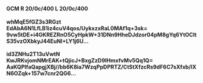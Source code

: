 #### GCM R 20/0c/400 L 20/0c/400
**whMqE5fGZ3s3RGzt**<br/>**EdAbA6N1LfLB1iz4cuV4qos/UykxzxRaL0MAf1q+3sk=**<br/>**9vw5tDE+i4GKREZRnO5CyHpkW+31DNn9HheDJdzor04pM8gYq6YtOCItS35vzOXbkyJ44EuNI+LY1j6U...**<br/><br/>
**id3ZNHu2T13uVwtN**<br/>**KwJRKvjomNMrEAK+tQjicJ+BxgZzD9IHmxfvMv5Qq1Q=**<br/>**AaKQPlfaQapgjXBj//bb6K8ia7WzqPpDPRTZ/CtStXfzcRs9dF6C7sXfxb/IXN6OZqk+157w7cnr2QG6...**